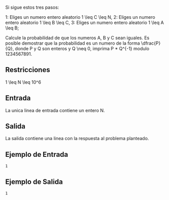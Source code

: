 Si sigue estos tres pasos:



1: Eliges un numero entero aleatorio 1 \leq C \leq N,
2: Eliges un numero entero aleatorio 1 \leq B \leq C,
3: Eliges un numero entero aleatorio 1 \leq A \leq B;



Calcule la probabilidad de que los numeros A, B y C sean iguales. Es posible demostrar que la probabilidad es un numero de la forma \dfrac{P}{Q}, donde P y Q son enteros y Q \neq 0, imprima P * Q^{-1} modulo 1234567891.



## Restricciones



1 \leq N \leq 10^6







## Entrada



La unica linea de entrada contiene un entero N.



## Salida



La salida contiene una linea con la respuesta al problema planteado.



## Ejemplo de Entrada



```
1
```


## Ejemplo de Salida



```
1
```


